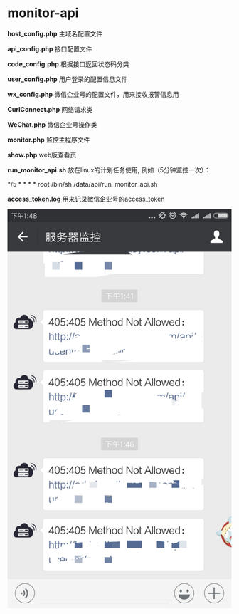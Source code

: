 # monitor-api


**host_config.php**
主域名配置文件


**api_config.php**
接口配置文件


**code_config.php**
根据接口返回状态码分类


**user_config.php**
用户登录的配置信息文件



**wx_config.php**
微信企业号的配置文件，用来接收报警信息用



**CurlConnect.php**
网络请求类



**WeChat.php**
微信企业号操作类



**monitor.php**
监控主程序文件



**show.php**
web版查看页



**run_monitor_api.sh**
放在linux的计划任务使用,
例如（5分钟监控一次）：

*/5  *  *  *  * root /bin/sh /data/api/run_monitor_api.sh


**access_token.log**
用来记录微信企业号的access_token


![image](https://github.com/hamdon/monitor-api/raw/master/screenshots/1.jpg)


